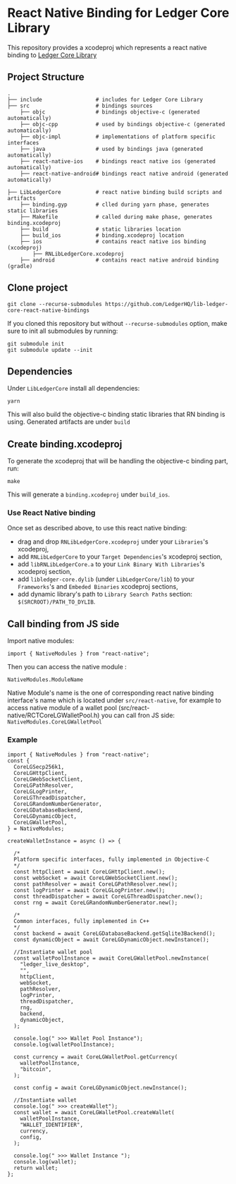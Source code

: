 # React Native Binding for Ledger Core Library

This repository provides a xcodeproj which represents a react native binding to [Ledger Core Library](https://github.com/LedgerHQ/lib-ledger-core)
## Project Structure
```
.
├── include                 # includes for Ledger Core Library
├── src                     # bindings sources
    ├── objc                # bindings objective-c (generated automatically)
    ├── objc-cpp            # used by bindings objective-c (generated automatically)
    ├── objc-impl           # implementations of platform specific interfaces
    ├── java                # used by bindings java (generated automatically)
    ├── react-native-ios    # bindings react native ios (generated automatically)
    ├── react-native-android# bindings react native android (generated automatically)

├── LibLedgerCore           # react native binding build scripts and artifacts
    ├── binding.gyp         # clled during yarn phase, generates static libraries
    ├── Makefile            # called during make phase, generates binding.xcodeproj
    ├── build               # static libraries location
    ├── build_ios           # binding.xcodeproj location
    ├── ios                 # contains react native ios binding (xcodeproj)
        ├── RNLibLedgerCore.xcodeproj
    ├── android             # contains react native android binding (gradle)
```
## Clone project

```
git clone --recurse-submodules https://github.com/LedgerHQ/lib-ledger-core-react-native-bindings
```
If you cloned this repository but without `--recurse-submodules` option, make sure to init all submodules by running:
```
git submodule init
git submodule update --init
```
## Dependencies

Under `LibLedgerCore` install all dependencies:
```
yarn
```
This will also build the objective-c binding static libraries that RN binding is using. Generated artifacts are under `build`

## Create binding.xcodeproj

To generate the xcodeproj that will be handling the objective-c binding part, run:
```
make
```
This will generate a `binding.xcodeproj` under `build_ios`.

### Use React Native binding

Once set as described above, to use this react native binding:
 - drag and drop `RNLibLedgerCore.xcodeproj` under your `Libraries`'s xcodeproj,
 - add `RNLibLedgerCore` to your `Target Dependencies`'s xcodeproj section,
 - add `libRNLibLedgerCore.a` to your `Link Binary With Libraries`'s xcodeproj section,
 - add `libledger-core.dylib` (under `LibLedgerCore/lib`) to your `Frameworks`'s and `Embeded Binaries` xcodeproj sections,
 - add dynamic library's path to `Library Search Paths` section: `$(SRCROOT)/PATH_TO_DYLIB`.

## Call binding from JS side

Import native modules:
```
import { NativeModules } from "react-native";
```
Then you can access the native module :
```
NativeModules.ModuleName
```
Native Module's name is the one of corresponding react native binding interface's name which is located under `src/react-native`, for example to access native module of a wallet pool (src/react-native/RCTCoreLGWalletPool.h) you can call fron JS side: `NativeModules.CoreLGWalletPool`
### Example
```
import { NativeModules } from "react-native";
const {
  CoreLGSecp256k1,
  CoreLGHttpClient,
  CoreLGWebSocketClient,
  CoreLGPathResolver,
  CoreLGLogPrinter,
  CoreLGThreadDispatcher,
  CoreLGRandomNumberGenerator,
  CoreLGDatabaseBackend,
  CoreLGDynamicObject,
  CoreLGWalletPool,
} = NativeModules;

createWalletInstance = async () => {

  /*
  Platform specific interfaces, fully implemented in Objective-C
  */
  const httpClient = await CoreLGHttpClient.new();
  const webSocket = await CoreLGWebSocketClient.new();
  const pathResolver = await CoreLGPathResolver.new();
  const logPrinter = await CoreLGLogPrinter.new();
  const threadDispatcher = await CoreLGThreadDispatcher.new();
  const rng = await CoreLGRandomNumberGenerator.new();

  /*
  Common interfaces, fully implemented in C++
  */
  const backend = await CoreLGDatabaseBackend.getSqlite3Backend();
  const dynamicObject = await CoreLGDynamicObject.newInstance();

  //Instantiate wallet pool
  const walletPoolInstance = await CoreLGWalletPool.newInstance(
    "ledger_live_desktop",
    "",
    httpClient,
    webSocket,
    pathResolver,
    logPrinter,
    threadDispatcher,
    rng,
    backend,
    dynamicObject,
  );

  console.log(" >>> Wallet Pool Instance");
  console.log(walletPoolInstance);

  const currency = await CoreLGWalletPool.getCurrency(
    walletPoolInstance,
    "bitcoin",
  );

  const config = await CoreLGDynamicObject.newInstance();

  //Instantiate wallet
  console.log(" >>> createWallet");
  const wallet = await CoreLGWalletPool.createWallet(
    walletPoolInstance,
    "WALLET_IDENTIFIER",
    currency,
    config,
  );

  console.log(" >>> Wallet Instance ");
  console.log(wallet);
  return wallet;
};
```
